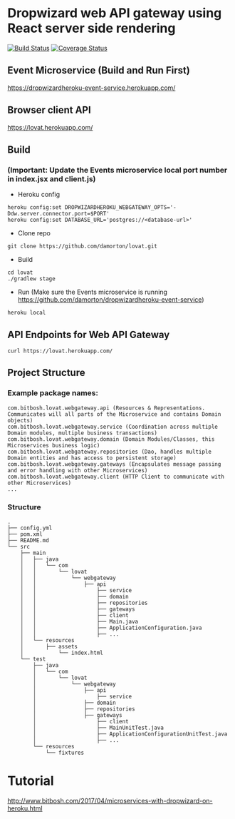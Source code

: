 # Dropwizard web API gateway using React server side rendering

[![Build Status](https://travis-ci.org/damorton/lovat.svg?branch=master)](https://travis-ci.org/damorton/lovat) [![Coverage Status](https://coveralls.io/repos/github/damorton/lovat/badge.svg?branch=master)](https://coveralls.io/github/damorton/lovat?branch=master)

## Event Microservice (Build and Run First)
https://dropwizardheroku-event-service.herokuapp.com/

## Browser client API 
https://lovat.herokuapp.com/

## Build

### (Important: Update the Events microservice local port number in index.jsx and client.js)

- Heroku config

```
heroku config:set DROPWIZARDHEROKU_WEBGATEWAY_OPTS='-Ddw.server.connector.port=$PORT'
heroku config:set DATABASE_URL='postgres://<database-url>'
```

- Clone repo
```
git clone https://github.com/damorton/lovat.git
```
- Build
```
cd lovat
./gradlew stage
```
- Run (Make sure the Events microservice is running https://github.com/damorton/dropwizardheroku-event-service)
```
heroku local
```

## API Endpoints for Web API Gateway

```
curl https://lovat.herokuapp.com/
```

## Project Structure

### Example package names:

```
com.bitbosh.lovat.webgateway.api (Resources & Representations. Communicates will all parts of the Microservice and contains Domain objects)
com.bitbosh.lovat.webgateway.service (Coordination across multiple Domain modules, multiple business transactions)
com.bitbosh.lovat.webgateway.domain (Domain Modules/Classes, this Microservices business logic)
com.bitbosh.lovat.webgateway.repositories (Dao, handles multiple Domain entities and has access to persistent storage)
com.bitbosh.lovat.webgateway.gateways (Encapsulates message passing and error handling with other Microservices)
com.bitbosh.lovat.webgateway.client (HTTP Client to communicate with other Microservices)
...
```

### Structure

```
.
├── config.yml
├── pom.xml
├── README.md
└── src
    ├── main
    │   ├── java
    │   │   └── com
    │   │       └── lovat
    │   │	       	└── webgateway    
    │   │          		├── api
    │   │           		├── service
    │   │           		├── domain
    │   │           		├── repositories
    │   │           		├── gateways
    │   │           		├── client
    │   │           		├── Main.java
    │   │           		├── ApplicationConfiguration.java
    │   │           		├── ...
    │   └── resources
    │       ├── assets
    │       	└── index.html
    └── test
        ├── java
        │   └── com
        │       └── lovat
        │       	└── webgateway
        │	           	├── api
        │   	       		├── service
        │       	   	├── domain
        │         		├── repositories
        │	           	├── gateways
        │   	        	├── client
        │       	    	├── MainUnitTest.java
        │           		├── ApplicationConfigurationUnitTest.java
        │           		├── ...
        └── resources
            └── fixtures
```

# Tutorial

http://www.bitbosh.com/2017/04/microservices-with-dropwizard-on-heroku.html
